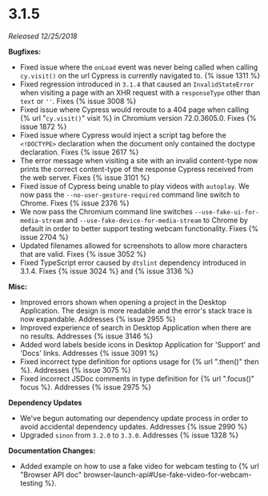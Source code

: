 # 3.1.5

*Released 12/25/2018*

**Bugfixes:**

- Fixed issue where the `onLoad` event was never being called when calling `cy.visit()` on the url Cypress is currently navigated to. {% issue 1311 %}
- Fixed regression introduced in `3.1.4` that caused an `InvalidStateError` when visiting a page with an XHR request with a `responseType` other than `text` or `''`. Fixes {% issue 3008 %}
- Fixed issue where Cypress would reroute to a 404 page when calling {% url "`cy.visit()`" visit %} in Chromium version 72.0.3605.0. Fixes {% issue 1872 %}
- Fixed issue where Cypress would inject a script tag before the `<!DOCTYPE>` declaration when the document only contained the doctype declaration. Fixes {% issue 2617 %}
- The error message when visiting a site with an invalid content-type now prints the correct content-type of the response Cypress received from the web server. Fixes {% issue 3101 %}
- Fixed issue of Cypress being unable to play videos with `autoplay`. We now pass the `--no-user-gesture-required` command line switch to Chrome. Fixes {% issue 2376 %}
- We now pass the Chromium command line switches `--use-fake-ui-for-media-stream` and `--use-fake-device-for-media-stream` to Chrome by default in order to better support testing webcam functionality. Fixes {% issue 2704 %}
- Updated filenames allowed for screenshots to allow more characters that are valid. Fixes {% issue 3052 %}
- Fixed TypeScript error caused by `dtslint` dependency introduced in 3.1.4. Fixes {% issue 3024 %} and {% issue 3136 %}

**Misc:**

- Improved errors shown when opening a project in the Desktop Application. The design is more readable and the error's stack trace is now expandable. Addresses {% issue 2955 %}
- Improved experience of search in Desktop Application when there are no results. Addresses {% issue 3146 %}
- Added word labels beside icons in Desktop Application for 'Support' and 'Docs' links. Addresses {% issue 3091 %}
- Fixed incorrect type definition for options usage for {% url ".then()" then %}.  Addresses {% issue 3075 %}
- Fixed incorrect JSDoc comments in type definition for {% url ".focus()" focus %}. Addresses {% issue 2975 %}

**Dependency Updates**

- We've begun automating our dependency update process in order to avoid accidental dependency updates. Addresses {% issue 2990 %}
- Upgraded `sinon` from `3.2.0` to `3.3.0`. Addresses {% issue 1328 %}

**Documentation Changes:**

- Added example on how to use a fake video for webcam testing to {% url "Browser API doc" browser-launch-api#Use-fake-video-for-webcam-testing %}.